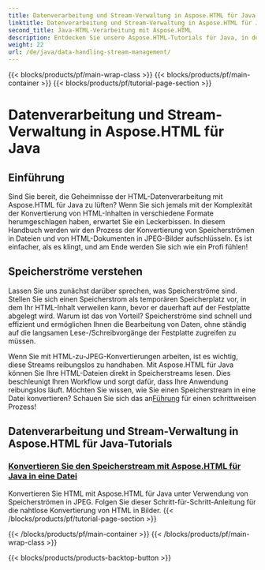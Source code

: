 ```yaml
---
title: Datenverarbeitung und Stream-Verwaltung in Aspose.HTML für Java
linktitle: Datenverarbeitung und Stream-Verwaltung in Aspose.HTML für Java
second_title: Java-HTML-Verarbeitung mit Aspose.HTML
description: Entdecken Sie unsere Aspose.HTML-Tutorials für Java, in denen erläutert wird, wie Sie mühelos Speicherströme in Dateien und HTML in JPEG-Bilder konvertieren.
weight: 22
url: /de/java/data-handling-stream-management/
---
```


{{< blocks/products/pf/main-wrap-class >}}
{{< blocks/products/pf/main-container >}}
{{< blocks/products/pf/tutorial-page-section >}}

# Datenverarbeitung und Stream-Verwaltung in Aspose.HTML für Java

## Einführung

Sind Sie bereit, die Geheimnisse der HTML-Datenverarbeitung mit Aspose.HTML für Java zu lüften? Wenn Sie sich jemals mit der Komplexität der Konvertierung von HTML-Inhalten in verschiedene Formate herumgeschlagen haben, erwartet Sie ein Leckerbissen. In diesem Handbuch werden wir den Prozess der Konvertierung von Speicherströmen in Dateien und von HTML-Dokumenten in JPEG-Bilder aufschlüsseln. Es ist einfacher, als es klingt, und am Ende werden Sie sich wie ein Profi fühlen!

## Speicherströme verstehen

Lassen Sie uns zunächst darüber sprechen, was Speicherströme sind. Stellen Sie sich einen Speicherstrom als temporären Speicherplatz vor, in dem Ihr HTML-Inhalt verweilen kann, bevor er dauerhaft auf der Festplatte abgelegt wird. Warum ist das von Vorteil? Speicherströme sind schnell und effizient und ermöglichen Ihnen die Bearbeitung von Daten, ohne ständig auf die langsamen Lese-/Schreibvorgänge der Festplatte zugreifen zu müssen.

 Wenn Sie mit HTML-zu-JPEG-Konvertierungen arbeiten, ist es wichtig, diese Streams reibungslos zu handhaben. Mit Aspose.HTML für Java können Sie Ihre HTML-Dateien direkt in Speicherstreams lesen. Dies beschleunigt Ihren Workflow und sorgt dafür, dass Ihre Anwendung reibungslos läuft. Möchten Sie wissen, wie Sie einen Speicherstream in eine Datei konvertieren? Schauen Sie sich das an[Führung](./memory-stream-to-file/) für einen schrittweisen Prozess!

## Datenverarbeitung und Stream-Verwaltung in Aspose.HTML für Java-Tutorials
### [Konvertieren Sie den Speicherstream mit Aspose.HTML für Java in eine Datei](./memory-stream-to-file/)
Konvertieren Sie HTML mit Aspose.HTML für Java unter Verwendung von Speicherströmen in JPEG. Folgen Sie dieser Schritt-für-Schritt-Anleitung für die nahtlose Konvertierung von HTML in Bilder.
{{< /blocks/products/pf/tutorial-page-section >}}

{{< /blocks/products/pf/main-container >}}
{{< /blocks/products/pf/main-wrap-class >}}

{{< blocks/products/products-backtop-button >}}
